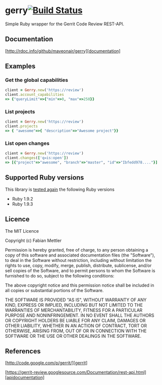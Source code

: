# gerry[![Build Status](https://travis-ci.org/maveonair/gerry.png)][travis]

Simple Ruby wrapper for the Gerrit Code Review REST-API.

[travis]: https://travis-ci.org/aerickson/gerry

## Documentation
[http://rdoc.info/github/maveonair/gerry][documentation]

[documentation]: http://rdoc.info/github/maveonair/gerry

## Examples
### Get the global capabilities
```ruby
client = Gerry.new('https://review')
client.account_capabilities
=> {"queryLimit"=>{"min"=>0, "max"=>250}}
```

### List projects
```ruby
client = Gerry.new('https://review')
client.projects
=> { "awesome"=>{ "description"=>"Awesome project"}}
```

### List open changes
```ruby
client = Gerry.new('https://review')
client.changes(['q=is:open'])
=> [{"project"=>"awesome", "branch"=>"master", "id"=>"Ibfedd978...."}]
```

## Supported Ruby versions
This library is [tested again][travis] the following Ruby versions

* Ruby 1.9.2
* Ruby 1.9.3

## Licence
The MIT Licence

Copyright (c) Fabian Mettler

Permission is hereby granted, free of charge, to any person obtaining a copy of this software and associated documentation files (the "Software"), to deal in the Software without restriction, including without limitation the rights to use, copy, modify, merge, publish, distribute, sublicense, and/or sell copies of the Software, and to permit persons to whom the Software is furnished to do so, subject to the following conditions:

The above copyright notice and this permission notice shall be included in all copies or substantial portions of the Software.

THE SOFTWARE IS PROVIDED "AS IS", WITHOUT WARRANTY OF ANY KIND, EXPRESS OR IMPLIED, INCLUDING BUT NOT LIMITED TO THE WARRANTIES OF MERCHANTABILITY, FITNESS FOR A PARTICULAR PURPOSE AND NONINFRINGEMENT. IN NO EVENT SHALL THE AUTHORS OR COPYRIGHT HOLDERS BE LIABLE FOR ANY CLAIM, DAMAGES OR OTHER LIABILITY, WHETHER IN AN ACTION OF CONTRACT, TORT OR OTHERWISE, ARISING FROM, OUT OF OR IN CONNECTION WITH THE SOFTWARE OR THE USE OR OTHER DEALINGS IN THE SOFTWARE.

## References
[http://code.google.com/p/gerrit/][gerrit]

[gerrit]: http://code.google.com/p/gerrit/

[https://gerrit-review.googlesource.com/Documentation/rest-api.html][apidocumentation]

[apidocumentation]: https://gerrit-review.googlesource.com/Documentation/rest-api.html
